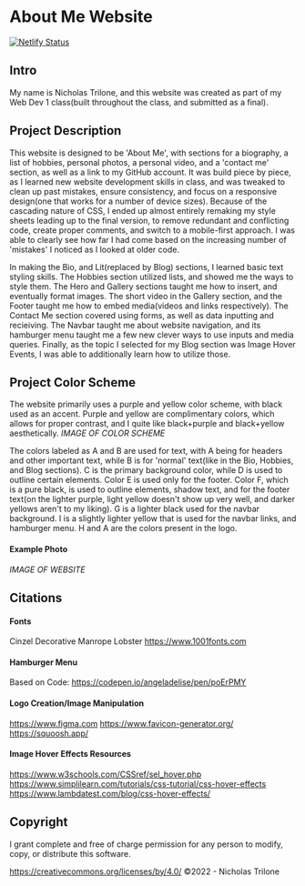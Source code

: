 # About Me Website
[![Netlify Status](https://api.netlify.com/api/v1/badges/d9a4e02e-f465-4450-9aff-9952e192643f/deploy-status)](https://app.netlify.com/sites/about-me-leadermasterguy/deploys)


## Intro
My name is Nicholas Trilone, and this website was created as part of my Web Dev 1 class(built throughout the class, and submitted as a final). 


## Project Description
This website is designed to be 'About Me', with sections for a biography, a list of hobbies, personal photos, a personal video, and a 'contact me' section, as well as a link to my GitHub account. It was build piece by piece, as I learned new website development skills in class, and was tweaked to clean up past mistakes, ensure consistency, and focus on a responsive design(one that works for a number of device sizes). Because of the cascading nature of CSS, I ended up almost entirely remaking my style sheets leading up to the final version, to remove redundant and conflicting code, create proper comments, and switch to a mobile-first approach. I was able to clearly see how far I had come based on the increasing number of 'mistakes' I noticed as I looked at older code.

In making the Bio, and Lit(replaced by Blog) sections, I learned basic text styling skills. The Hobbies section utilized lists, and showed me the ways to style them. The Hero and Gallery sections taught me how to insert, and eventually format images. The short video in the Gallery section, and the Footer taught me how to embed media(videos and links respectively). The Contact Me section covered using forms, as well as data inputting and recieiving. The Navbar taught me about website navigation, and its hamburger menu taught me a few new clever ways to use inputs and media queries. Finally, as the topic I selected for my Blog section was Image Hover Events, I was able to additionally learn how to utilize those.


## Project Color Scheme
The website primarily uses a purple and yellow color scheme, with black used as an accent.
Purple and yellow are complimentary colors, which allows for proper contrast, and I quite like black+purple and black+yellow aesthetically.
*IMAGE OF COLOR SCHEME*

The colors labeled as A and B are used for text, with A being for headers and other important text, while B is for 'normal' text(like in the Bio, Hobbies, and Blog sections). C is the primary background color, while D is used to outline certain elements. Color E is used only for the footer. Color F, which is a pure black, is used to outline elements, shadow text, and for the footer text(on the lighter purple, light yellow doesn't show up very well, and darker yellows aren't to my liking). G is a lighter black used for the navbar background. I is a slightly lighter yellow that is used for the navbar links, and hamburger menu.
H and A are the colors present in the logo.

#### Example Photo
*IMAGE OF WEBSITE*



## Citations

#### Fonts
Cinzel Decorative
Manrope
Lobster
https://www.1001fonts.com

#### Hamburger Menu
Based on Code: https://codepen.io/angeladelise/pen/poErPMY

#### Logo Creation/Image Manipulation
https://www.figma.com
https://www.favicon-generator.org/
https://squoosh.app/

#### Image Hover Effects Resources
https://www.w3schools.com/CSSref/sel_hover.php
https://www.simplilearn.com/tutorials/css-tutorial/css-hover-effects
https://www.lambdatest.com/blog/css-hover-effects/


## Copyright
I grant complete and free of charge permission for any person to modify, copy, or distribute this software.

https://creativecommons.org/licenses/by/4.0/
©2022 - Nicholas Trilone
